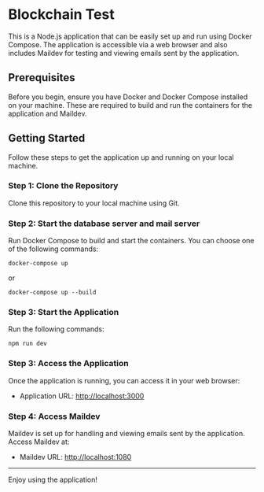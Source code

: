 # Blockchain Test

This is a Node.js application that can be easily set up and run using Docker Compose. The application is accessible via a web browser and also includes Maildev for testing and viewing emails sent by the application.

## Prerequisites

Before you begin, ensure you have Docker and Docker Compose installed on your machine. These are required to build and run the containers for the application and Maildev.

## Getting Started

Follow these steps to get the application up and running on your local machine.

### Step 1: Clone the Repository

Clone this repository to your local machine using Git.

### Step 2: Start the database server and mail server

Run Docker Compose to build and start the containers. You can choose one of the following commands:

`docker-compose up`

or

`docker-compose up --build`

### Step 3: Start the Application

Run the following commands:

`npm run dev`

### Step 3: Access the Application

Once the application is running, you can access it in your web browser:

- Application URL: [http://localhost:3000](http://localhost:3000)

### Step 4: Access Maildev

Maildev is set up for handling and viewing emails sent by the application. Access Maildev at:

- Maildev URL: [http://localhost:1080](http://localhost:1080)

---

Enjoy using the application!
